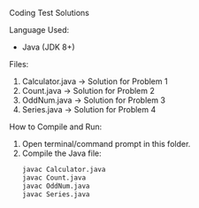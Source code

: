 Coding Test Solutions

 Language Used:
- Java (JDK 8+)

Files:
1. Calculator.java → Solution for Problem 1
2. Count.java → Solution for Problem 2
3. OddNum.java → Solution for Problem 3
4. Series.java → Solution for Problem 4

How to Compile and Run:
1. Open terminal/command prompt in this folder.
2. Compile the Java file:
   ```bash
   javac Calculator.java
   javac Count.java
   javac OddNum.java
   javac Series.java
